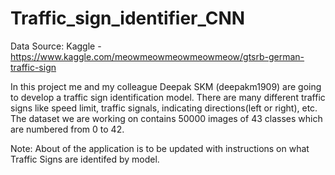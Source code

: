 # Traffic_sign_identifier_CNN

Data Source: Kaggle - https://www.kaggle.com/meowmeowmeowmeowmeow/gtsrb-german-traffic-sign

In this project me and my colleague Deepak SKM (deepakm1909) are going to develop a traffic sign identification model. There are many different traffic signs like speed limit, traffic signals, indicating directions(left or right), etc. The dataset we are working on contains 50000 images of 43 classes which are numbered from 0 to 42.

Note: About of the application is to be updated with instructions on what Traffic Signs are identifed by model.
